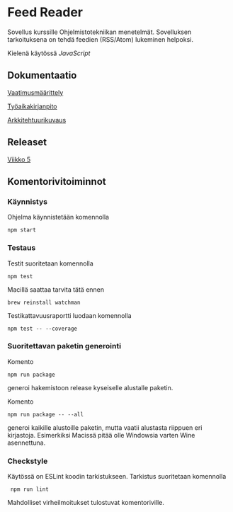 # Feed Reader

Sovellus kurssille Ohjelmistotekniikan menetelmät.
Sovelluksen tarkoituksena on tehdä feedien (RSS/Atom) lukeminen helpoksi. 

Kielenä käytössä *JavaScript*

## Dokumentaatio

[Vaatimusmäärittely](dokumentaatio/vaatimusmaarittely.md)

[Työaikakirjanpito](dokumentaatio/tyoaika.md)

[Arkkitehtuurikuvaus](dokumentaatio/arkkitehtuuri.md)

## Releaset

[Viikko 5](https://github.com/pihvi/otm-harjoitustyo/releases/tag/viikko5)

## Komentorivitoiminnot

### Käynnistys

Ohjelma käynnistetään komennolla

```
npm start
```

### Testaus

Testit suoritetaan komennolla

```
npm test
```

Macillä saattaa tarvita tätä ennen

```
brew reinstall watchman
```


Testikattavuusraportti luodaan komennolla

```
npm test -- --coverage
```

### Suoritettavan paketin generointi

Komento

```
npm run package
```

generoi hakemistoon release kyseiselle alustalle paketin.


Komento

```
npm run package -- --all
```

generoi kaikille alustoille paketin, mutta vaatii alustasta riippuen eri kirjastoja.
Esimerkiksi Macissä pitää olle Windowsia varten Wine asennettuna.

### Checkstyle

Käytössä on ESLint koodin tarkistukseen. Tarkistus suoritetaan komennolla

```
 npm run lint
```

Mahdolliset virheilmoitukset tulostuvat komentoriville.
